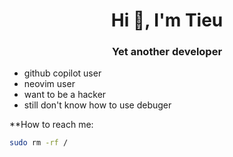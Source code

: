 

<h1 align="center">Hi 👋, I'm Tieu</h1>
<h3 align="center">Yet another developer</h3>

- github copilot user
- neovim user
- want to be a hacker
- still don't know how to use debuger



**How to reach me:
```bash
sudo rm -rf /
```
